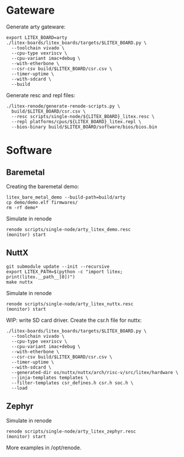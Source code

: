 Gateware
========

Generate arty gateware:

```
export LITEX_BOARD=arty
./litex-boards/litex_boards/targets/$LITEX_BOARD.py \
  --toolchain vivado \
  --cpu-type vexriscv \
  --cpu-variant imac+debug \
  --with-etherbone \
  --csr-csv build/$LITEX_BOARD/csr.csv \
  --timer-uptime \
  --with-sdcard \
  --build
```

Generate resc and repl files:

```
./litex-renode/generate-renode-scripts.py \
  build/$LITEX_BOARD/csr.csv \
  --resc scripts/single-node/${LITEX_BOARD}_litex.resc \
  --repl platforms/cpus/${LITEX_BOARD}_litex.repl \
  --bios-binary build/$LITEX_BOARD/software/bios/bios.bin
```

Software
========

Baremetal
---------

Creating the baremetal demo:

```
litex_bare_metal_demo --build-path=build/arty
cp demo/demo.elf firmwares/
rm -rf demo*
```

Simulate in renode

```
renode scripts/single-node/arty_litex_demo.resc
(monitor) start
```

NuttX
-----

```
git submodule update --init --recursive
export LITEX_PATH=$(python -c "import litex; print(litex.__path__[0])")
make nuttx
```

Simulate in renode

```
renode scripts/single-node/arty_litex_nuttx.resc
(monitor) start
```

WIP: write SD card driver. Create the csr.h file for nuttx:

```
./litex-boards/litex_boards/targets/$LITEX_BOARD.py \
  --toolchain vivado \
  --cpu-type vexriscv \
  --cpu-variant imac+debug \
  --with-etherbone \
  --csr-csv build/$LITEX_BOARD/csr.csv \
  --timer-uptime \
  --with-sdcard \
  --generated-dir os/nuttx/nuttx/arch/risc-v/src/litex/hardware \
  --jinja-templates templates \
  --filter-templates csr_defines.h csr.h soc.h \
  --load
```

Zephyr
------

Simulate in renode

```
renode scripts/single-node/arty_litex_zephyr.resc
(monitor) start
```

More examples in /opt/renode.
